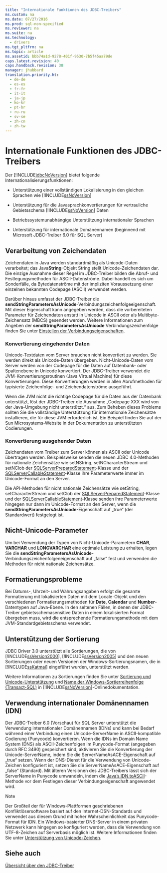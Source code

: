 ```yaml
---
title: "Internationale Funktionen des JDBC-Treibers"
ms.custom: na
ms.date: 07/27/2016
ms.prod: sql-non-specified
ms.reviewer: na
ms.suite: na
ms.technology: 
  - drivers
ms.tgt_pltfrm: na
ms.topic: article
ms.assetid: bbb74a1d-9278-401f-9530-7b5f45aa79de
caps.latest.revision: 40
caps.handback.revision: 38
manager: jhubbard
translation.priority.ht: 
  - de-de
  - es-es
  - fr-fr
  - it-it
  - ja-jp
  - ko-kr
  - pt-br
  - ru-ru
  - sv-se
  - zh-cn
  - zh-tw
---
```

# Internationale Funktionen des JDBC-Treibers
  Der [!INCLUDE[jdbcNoVersion](../content/includes/jdbcNoVersion_md.md)] bietet folgende Internationalisierungsfunktionen:  
  
-   Unterstützung einer vollständigen Lokalisierung in den gleichen Sprachen wie [!INCLUDE[ssNoVersion](../content/includes/ssNoVersion_md.md)]  
  
-   Unterstützung für die Javasprachkonvertierungen für vertrauliche Gebietsschema [!INCLUDE[ssNoVersion](../content/includes/ssNoVersion_md.md)] Daten  
  
-   Betriebssystemunabhängige Unterstützung internationaler Sprachen  
  
-   Unterstützung für internationale Domänennamen \(beginnend mit Microsoft JDBC\-Treiber 6.0 für SQL Server\)  
  
## Verarbeitung von Zeichendaten  
 Zeichendaten in Java werden standardmäßig als Unicode\-Daten verarbeitet; das Java**String**\-Objekt String stellt Unicode\-Zeichendaten dar. Die einzige Ausnahme dieser Regel im JDBC\-Treiber bilden die Abruf\- und Festlegungsmethoden für ASCII\-Datenströme. Dabei handelt es sich um Sonderfälle, da Bytedatenströme mit der impliziten Voraussetzung einer einzelnen bekannten Codepage \(ASCII\) verwendet werden.  
  
 Darüber hinaus umfasst der JDBC\-Treiber die **sendStringParametersAsUnicode**\-Verbindungszeichenfolgeeigenschaft. Mit dieser Eigenschaft kann angegeben werden, dass die vorbereiteten Parameter für Zeichendaten anstatt in Unicode in ASCII oder als Multibyte\-Zeichensatz \(MBCS\) gesendet werden. Weitere Informationen zum Angeben der **sendStringParametersAsUnicode** Verbindungszeichenfolge finden Sie unter [Einstellen der Verbindungseigenschaften](../content/Setting-the-Connection-Properties.md).  
  
### Konvertierung eingehender Daten  
 Unicode\-Textdaten vom Server brauchen nicht konvertiert zu werden. Sie werden direkt als Unicode\-Daten übergeben. Nicht\-Unicode\-Daten vom Server werden von der Codepage für die Daten auf Datenbank\- oder Spaltenebene in Unicode konvertiert. Der JDBC\-Treiber verwendet die JVM\-Konvertierungsroutinen \(Java Virtual Machine\) für diese Konvertierungen. Diese Konvertierungen werden in allen Abrufmethoden für typisierte Zeichenfolge\- und Zeichendatenströme ausgeführt.  
  
 Wenn die JVM nicht die richtige Codepage für die Daten aus der Datenbank unterstützt, löst der JDBC\-Treiber die Ausnahme „Codepage XXX wird von der Java\-Umgebung nicht unterstützt.“ aus. Zum Beheben dieses Problems sollten Sie die vollständige Unterstützung für internationale Zeichensätze installieren, die für diese JVM erforderlich ist. Ein Beispiel finden Sie auf der Sun Microsystems\-Website in der Dokumentation zu unterstützten Codierungen.  
  
### Konvertierung ausgehender Daten  
 Zeichendaten vom Treiber zum Server können als ASCII oder Unicode übertragen werden. Beispielsweise senden die neuen JDBC 4.0\-Methoden für nationale Zeichensätze wie setNString, setNCharacterStream und setNClob der [SQLServerPreparedStatement](../content/SQLServerPreparedStatement-Class.md)\-Klasse und der [SQLServerCallableStatement](../content/SQLServerCallableStatement-Class.md)\-Klasse ihre Parameterwerte immer im Unicode\-Format an den Server.  
  
 Die API\-Methoden für nicht nationale Zeichensätze wie setString, setCharacterStream und setClob der [SQLServerPreparedStatement](../content/SQLServerPreparedStatement-Class.md)\-Klasse und der [SQLServerCallableStatement](../content/SQLServerCallableStatement-Class.md)\-Klasse senden ihre Parameterwerte hingegen nur dann im Unicode\-Format an den Server, wenn die **sendStringParametersAsUnicode**\-Eigenschaft auf „true“ \(der Standardwert\) festgelegt ist.  
  
## Nicht\-Unicode\-Parameter  
 Um bei Verwendung der Typen von Nicht\-Unicode\-Parametern **CHAR**, **VARCHAR** und **LONGVARCHAR** eine optimale Leistung zu erhalten, legen Sie die **sendStringParametersAsUnicode**\-Verbindungszeichenfolgeneigenschaft auf „false“ fest und verwenden die Methoden für nicht nationale Zeichensätze.  
  
## Formatierungsprobleme  
 Bei Datums\-, Uhrzeit\- und Währungsangaben erfolgt die gesamte Formatierung mit lokalisierten Daten mit dem Locale\-Objekt und den verschiedenen Formatierungsmethoden für **Date**, **Calendar** und **Number**\-Datentypen auf Java\-Ebene. In den seltenen Fällen, in denen der JDBC\-Treiber gebietsschemasensitive Daten in einem lokalisierten Format übergeben muss, wird die entsprechende Formatierungsmethode mit dem JVM\-Standardgebietsschema verwendet.  
  
## Unterstützung der Sortierung  
 JDBC Driver 3.0 unterstützt alle Sortierungen, die von [!INCLUDE[ssVersion2000](../content/includes/ssVersion2000_md.md)], [!INCLUDE[ssVersion2005](../content/includes/ssVersion2005_md.md)] und den neuen Sortierungen oder neuen Versionen der Windows\-Sortierungsnamen, die in [!INCLUDE[ssKatmai](../content/includes/ssKatmai_md.md)] eingeführt wurden, unterstützt werden.  
  
 Weitere Informationen zu Sortierungen finden Sie unter [Sortierung und Unicode\-Unterstützung](http://go.microsoft.com/fwlink/?LinkId=131366) und [Name der Windows\-Sortierreihenfolge \(Transact\-SQL\)](http://go.microsoft.com/fwlink/?LinkId=131367) in [!INCLUDE[ssNoVersion](../content/includes/ssNoVersion_md.md)]\-Onlinedokumentation.  
  
## Verwendung internationaler Domänennamen \(IDN\)  
 Der JDBC\-Treiber 6.0 \(Vorschau\) für SQL Server unterstützt die Verwendung internationaler Domänennamen \(IDNs\) und kann bei Bedarf während einer Verbindung einen Unicode\-ServerName in ASCII\-kompatible Codierung \(Punycode\) konvertieren.  Wenn die IDNs im Domain Name System \(DNS\) als ASCII\-Zeichenfolgen im Punycode\-Format \(angegeben durch RFC 3490\) gespeichert sind, aktivieren Sie die Konvertierung der Unicode\-ServerName, indem Sie die ServerNameAsACE\-Eigenschaft auf „true“ setzen.  Wenn der DNS\-Dienst für die Verwendung von Unicode\-Zeichen konfiguriert ist, setzen Sie die ServerNameAsACE\-Eigenschaft auf „false“ \(Standard\).  Mit älteren Versionen des JDBC\-Treibers lässt sich der ServerName in Punycode umwandeln, indem die [Java’s IDN.toASCII](http://docs.oracle.com/javase/8/docs/api/java/net/IDN.html)\-Methode vor dem Festlegen dieser Verbindungseigenschaft angewendet wird.  
  
> [!NOTE]  
>  Der Großteil der für Windows\-Plattformen geschriebenen Konfliktlösersoftware basiert auf den Internet\-DSN\-Standards und verwendet aus diesem Grund mit hoher Wahrscheinlichkeit das Punycode\-Format für IDN. Ein Windows\-basierter DNS\-Server in einem privaten Netzwerk kann hingegen so konfiguriert werden, dass die Verwendung von UTF\-8\-Zeichen auf Serverbasis möglich ist.  Weitere Informationen finden Sie unter [Unterstützung von Unicode\-Zeichen](https://technet.microsoft.com/en-us/library/cc738403(v=ws.10).aspx).  
  
## Siehe auch  
 [Übersicht über den JDBC-Treiber](../content/Overview-of-the-JDBC-Driver.md)  
  
  